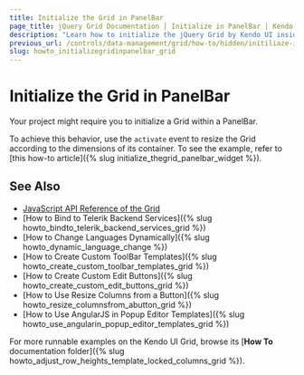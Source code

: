 ```yaml
---
title: Initialize the Grid in PanelBar
page_title: jQuery Grid Documentation | Initialize in PanelBar | Kendo UI
description: "Learn how to initialize the jQuery Grid by Kendo UI inside a PanelBar widget by resizing it according to the dimensions of its container."
previous_url: /controls/data-management/grid/how-to/hidden/initiliaze-in-panelbar
slug: howto_initializegridinpanelbar_grid
---
```


# Initialize the Grid in PanelBar

Your project might require you to initialize a Grid within a PanelBar.

To achieve this behavior, use the `activate` event to resize the Grid according to the dimensions of its container. To see the example, refer to [this how-to article]({% slug initialize_thegrid_panelbar_widget %}).

## See Also

* [JavaScript API Reference of the Grid](/api/javascript/ui/grid)
* [How to Bind to Telerik Backend Services]({% slug howto_bindto_telerik_backend_services_grid %})
* [How to Change Languages Dynamically]({% slug howto_dynamic_language_change %})
* [How to Create Custom ToolBar Templates]({% slug howto_create_custom_toolbar_templates_grid %})
* [How to Create Custom Edit Buttons]({% slug howto_create_custom_edit_buttons_grid %})
* [How to Use Resize Columns from a Button]({% slug howto_resize_columnsfrom_abutton_grid %})
* [How to Use AngularJS in Popup Editor Templates]({% slug howto_use_angularin_popup_editor_templates_grid %})

For more runnable examples on the Kendo UI Grid, browse its [**How To** documentation folder]({% slug howto_adjust_row_heights_template_locked_columns_grid %}).
